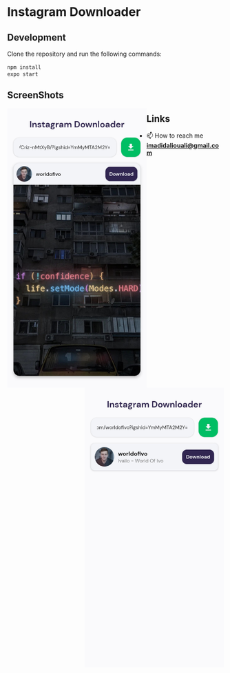 # Instagram Downloader

## Development
Clone the repository and run the following commands:
```
npm install
expo start
```

## ScreenShots
<img align="left" src="./assets/screenshot/one.jpg" height="650">
<img align="right" src="./assets/screenshot/two.jpg" height="650">

## Links
- 📫 How to reach me **imadidaliouali@gmail.com**